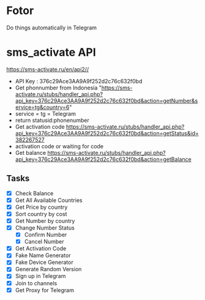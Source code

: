 # Fotor
Do things automatically in Telegram

# sms_activate API 
https://sms-activate.ru/en/api2//
* API Key : 376c29Ace3AA9A9f252d2c76c632f0bd
* Get phonnumber from Indonesia "https://sms-activate.ru/stubs/handler_api.php?api_key=376c29Ace3AA9A9f252d2c76c632f0bd&action=getNumber&service=tg&country=6"
 * service = tg = Telegram
 * return statusid:phonenumber
* Get activation code https://sms-activate.ru/stubs/handler_api.php?api_key=376c29Ace3AA9A9f252d2c76c632f0bd&action=getStatus&id=382267527
 * activation code or waiting for code
* Get balance https://sms-activate.ru/stubs/handler_api.php?api_key=376c29Ace3AA9A9f252d2c76c632f0bd&action=getBalance

## Tasks
* [x] Check Balance
* [x] Get All Available Countries
* [x] Get Price by country
* [x] Sort country by cost
* [x] Get Number by country
* [x] Change Number Status
  * [x] Confirm Number
  * [x] Cancel Number
* [x] Get Activation Code
* [x] Fake Name Generator
* [x] Fake Device Generator
* [x] Generate Random Version
* [x] Sign up in Telegram
* [x] Join to channels
* [x] Get Proxy for Telegram
